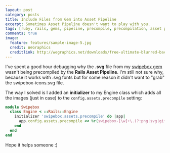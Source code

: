 ```yaml
---
layout: post
category: posts
title: Include Files from Gem into Asset Pipeline
excerpt: Sometimes Asset Pipeline doesn't want to play with you.
tags: [ruby, rails, gems, pipeline, precompile, precompilation, asset pipeline, svg, sprockets, assets]
comments: true
image:
  feature: features/sample-image-5.jpg
  credit: WeGraphics
  creditlink: http://wegraphics.net/downloads/free-ultimate-blurred-background-pack/
---
```


I've spent a good hour debugging why the **.svg** file from my [swipebox gem](https://github.com/mrfoto/swipebox) wasn't being precompiled by the **Rails Asset Pipeline**. I'm still not sure why, because it works with .svg fonts but for some reason it didn't want to "grab" the swipebox-icons.svg file.

The way I solved is I added an **initializer** to my Engine class which adds all the images (just in case) to the `config.assets.precompile` setting:

```ruby
module Swipebox
  class Engine < ::Rails::Engine
    initializer 'swipebox.assets.precompile' do |app|
      app.config.assets.precompile << %r(swipebox-[\w]+\.(?:png|svg|gif)$)
    end
  end
end
```

Hope it helps someone :)
